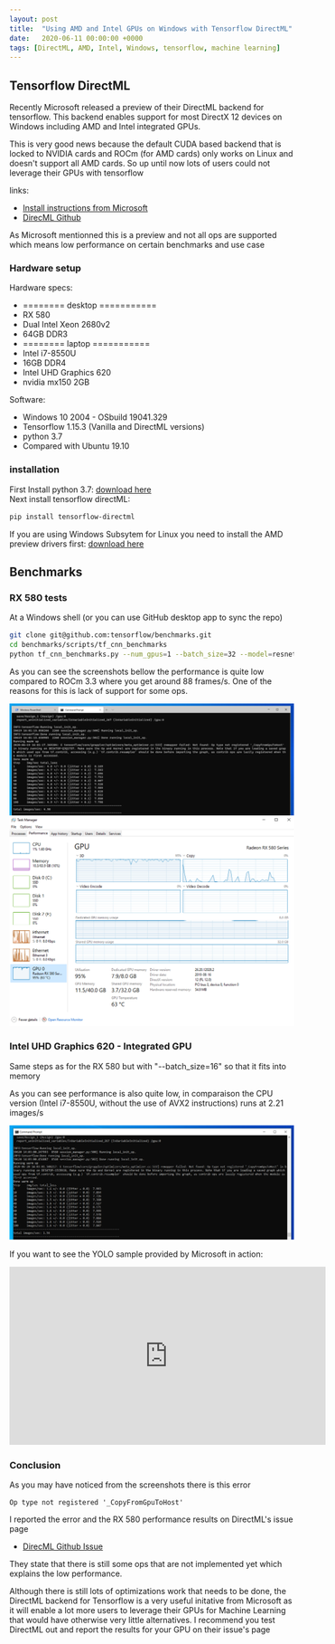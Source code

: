 ```yaml
---
layout: post
title:  "Using AMD and Intel GPUs on Windows with Tensorflow DirectML"
date:   2020-06-11 00:00:00 +0000
tags: [DirectML, AMD, Intel, Windows, tensorflow, machine learning]
---
```


## Tensorflow DirectML

Recently Microsoft released a preview of their DirectML backend for tensorflow.
This backend enables support for most DirectX 12 devices on Windows including AMD and Intel integrated GPUs.

This is very good news because the default CUDA based backend that is locked to NVIDIA cards and ROCm (for AMD cards) only works on Linux and doesn't support all AMD cards. So up until now lots of users could not leverage their GPUs with tensorflow

links:
*   [Install instructions from Microsoft](https://docs.microsoft.com/en-us/windows/win32/direct3d12/gpu-tensorflow-windows)
*   [DirecML Github](https://github.com/microsoft/DirectML)


As Microsoft mentionned this is a preview and not all ops are supported which means low performance on certain benchmarks and use case




### Hardware setup

Hardware specs:
* ======== desktop ===========
*   RX 580
*   Dual Intel Xeon 2680v2
*   64GB DDR3
* ======== laptop ===========
* Intel i7-8550U
* 16GB DDR4
* Intel UHD Graphics 620
* nvidia mx150 2GB

Software:
*   Windows 10 2004 - OSbuild 19041.329
*   Tensorflow 1.15.3 (Vanilla and DirectML versions)
*   python 3.7
*   Compared with Ubuntu 19.10

### installation

First Install python 3.7: [download here ](https://www.python.org/downloads/)
<br>
Next install tensorflow directML:
```bash
pip install tensorflow-directml
```


If you are using Windows Subsytem for Linux you need to install the AMD preview drivers first:
[download here ](https://www.amd.com/en/support/kb/release-notes/rn-rad-win-wsl-support)


## Benchmarks

### RX 580 tests
At a Windows shell (or you can use GitHub desktop app to sync the repo)
```bash
git clone git@github.com:tensorflow/benchmarks.git
cd benchmarks/scripts/tf_cnn_benchmarks
python tf_cnn_benchmarks.py --num_gpus=1 --batch_size=32 --model=resnet50 --variable_update=parameter_server
```

As you can see the screenshots bellow the performance is quite low compared to ROCm 3.3 where you get around 88 frames/s.
One of the reasons for this is lack of support for some ops.

![rx 580 benchmark](/assets/directml/rx580-benchmark.png) <br>
![rx 580 usage](/assets/directml/rx580-benchmark-usage.png) <br>


### Intel UHD Graphics 620 - Integrated GPU
Same steps as for the RX 580 but with "--batch_size=16" so that it fits into memory

As you can see performance is also quite low, in comparaison the CPU version (Intel i7-8550U, without the use of AVX2 instructions) runs at 2.21 images/s

![intel 620 gpu benchmark](/assets/directml/intel620gpu.png) <br>


If you want to see the YOLO sample provided by Microsoft in action:
<iframe width="560" height="315" src="https://youtu.be/KUaj6VQqTgM" frameborder="0" allow="accelerometer; autoplay; encrypted-media; gyroscope; picture-in-picture" allowfullscreen></iframe>


### Conclusion
As you may have noticed from the screenshots there is this error
```
Op type not registered '_CopyFromGpuToHost'
```

I reported the error and the RX 580 performance results on DirectML's issue page
*   [DirecML Github Issue](https://github.com/microsoft/DirectML/issues/21)

They state that there is still some ops that are not implemented yet which explains the low performance.

Although there is still lots of optimizations work that needs to be done, the DirectML backend for Tensorflow is a very useful initative from Microsoft as it will enable a lot more users to leverage their GPUs for Machine Learning that would have otherwise very little alternatives. I recommend you test DirectML out and report the results for your GPU on their issue's page